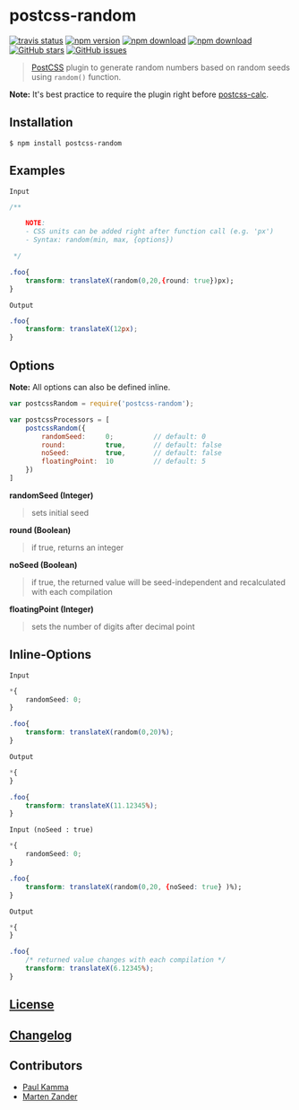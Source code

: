 # postcss-random
<!-- badge -->
[![travis status](https://img.shields.io/travis/git-slim/postcss-random.svg)](https://travis-ci.org/git-slim/postcss-random)
[![npm version](https://img.shields.io/npm/v/postcss-random.svg)](https://www.npmjs.com/package/postcss-random)
[![npm download](https://img.shields.io/npm/dm/postcss-random.svg)](https://www.npmjs.com/package/postcss-random)
[![npm download](https://img.shields.io/npm/dt/postcss-random.svg)](https://www.npmjs.com/package/postcss-random)
[![GitHub stars](https://img.shields.io/github/stars/git-slim/postcss-random.svg?style=social&label=Star)](https://github.com/git-slim/postcss-random)
[![GitHub issues](https://img.shields.io/github/issues/git-slim/postcss-random.svg)](https://github.com/git-slim/postcss-random/issues)
<!-- endbadge -->

> [PostCSS](https://github.com/postcss/postcss) plugin to generate random numbers based on random seeds using `random()` function.

**Note:** It's best practice to require the plugin right before [postcss-calc](https://github.com/postcss/postcss-calc).

## Installation

```console
$ npm install postcss-random
```

## Examples

`Input`

```css
/**

	NOTE:
	- CSS units can be added right after function call (e.g. 'px')
	- Syntax: random(min, max, {options})

 */

.foo{
	transform: translateX(random(0,20,{round: true})px);
}
```

`Output`

```css
.foo{
	transform: translateX(12px);
}
```

## Options
**Note:** All options can also be defined inline.

```javascript
var postcssRandom = require('postcss-random');

var postcssProcessors = [
	postcssRandom({
		randomSeed:		0;			// default: 0
		round: 			true,		// default: false
		noSeed: 		true,		// default: false
		floatingPoint: 	10 			// default: 5
	})
]
```
**randomSeed (Integer)**

> sets initial seed

**round (Boolean)**

> if true, returns an integer

**noSeed (Boolean)**

> if true, the returned value will be seed-independent and recalculated with each compilation

**floatingPoint (Integer)**

> sets the number of digits after decimal point

## Inline-Options

`Input`

```css
*{
	randomSeed: 0;
}

.foo{
	transform: translateX(random(0,20)%);
}
```

`Output`

```css
*{
}

.foo{
	transform: translateX(11.12345%);
}
```

`Input (noSeed : true)`

```css
*{
	randomSeed: 0;
}

.foo{
	transform: translateX(random(0,20, {noSeed: true} )%);
}
```

`Output`

```css
*{
}

.foo{
	/* returned value changes with each compilation */
	transform: translateX(6.12345%);
}
```
## [License](https://github.com/git-slim/postcss-random/blob/develop/LICENSE)
## [Changelog](https://github.com/git-slim/postcss-random/blob/develop/CHANGELOG.md)
## Contributors

* [Paul Kamma](https://github.com/X-Tender)
* [Marten Zander](https://github.com/SlimMarten)


